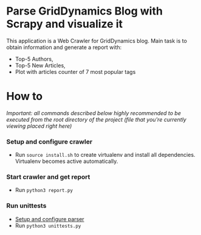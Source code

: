 # Parse GridDynamics Blog with Scrapy and visualize it
This application is a Web Crawler for GridDynamics blog.
Main task is to obtain information and generate a report with:
* Top-5 Authors,
* Top-5 New Articles,
* Plot with articles counter of 7 most popular tags
# How to
*Important: all commands described below highly recommended to be executed from the root directory of the project (file that you're currently viewing placed right here)*
### Setup and configure crawler
* Run ```source install.sh``` to create virtualenv and install all dependencies. Virtualenv becomes active automatically.
### Start crawler and get report
* Run ```python3 report.py```
### Run unittests
* [Setup and configure parser](https://github.com/gridu/PYTHON-Vkharchenko#setup-and-configure-crawler)
* Run ```python3 unittests.py```
